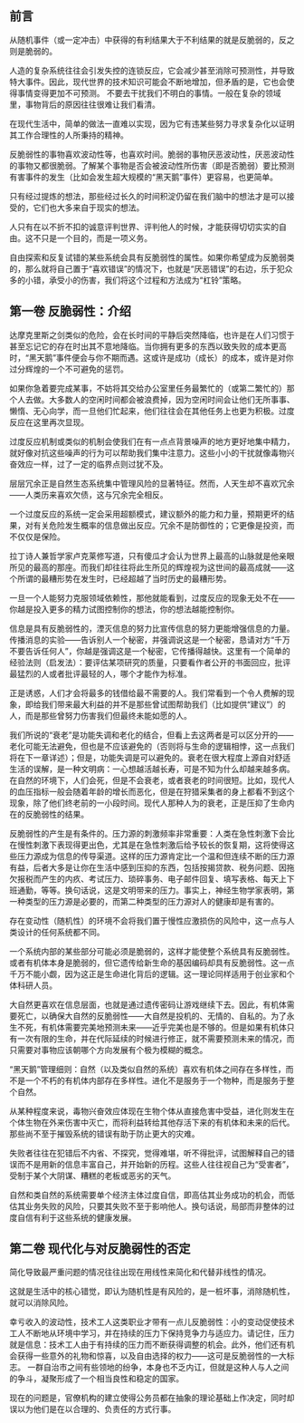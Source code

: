 ## 前言

从随机事件（或一定冲击）中获得的有利结果大于不利结果的就是反脆弱的，反之则是脆弱的。

人造的复杂系统往往会引发失控的连锁反应，它会减少甚至消除可预测性，并导致特大事件。因此，现代世界的技术知识可能会不断地增加，但矛盾的是，它也会使得事情变得更加不可预测。
不要去干扰我们不明白的事情。一般在复杂的领域里，事物背后的原因往往很难让我们看清。

在现代生活中，简单的做法一直难以实现，因为它有违某些努力寻求复杂化以证明其工作合理性的人所秉持的精神。

反脆弱性的事物喜欢波动性等，也喜欢时间。脆弱的事物厌恶波动性，厌恶波动性的事物又都很脆弱。了解某个事物是否会被波动性所伤害（即是否脆弱）要比预测有害事件的发生（比如会发生超大规模的“黑天鹅”事件）更容易，也更简单。

只有经过提炼的想法，那些经过长久的时间积淀仍留在我们脑中的想法才是可以接受的，它们也大多来自于现实的想法。

人只有在以不折不扣的诚意评判世界、评判他人的时候，才能获得切切实实的自由。这不只是一个目的，而是一项义务。

自由探索和反复试错的某些系统会具有反脆弱性的属性。如果你希望成为反脆弱类的，那么就将自己置于“喜欢错误”的情况下，也就是“厌恶错误”的右边，乐于犯众多的小错，承受小的伤害，我们将这个过程和方法成为“杠铃”策略。

## 第一卷 反脆弱性：介绍

达摩克里斯之剑类似的危险，会在长时间的平静后突然降临，也许是在人们习惯于甚至忘记它的存在时出其不意地降临。当你拥有更多的东西以致失败的成本更高时，“黑天鹅”事件便会与你不期而遇。这或许是成功（成长）的成本，或许是对你过分辉煌的一个不可避免的惩罚。

如果你急着要完成某事，不妨将其交给办公室里任务最繁忙的（或第二繁忙的）那个人去做。大多数人的空闲时间都会被浪费掉，因为空闲时间会让他们无所事事、懒惰、无心向学，而一旦他们忙起来，他们往往会在其他任务上也更为积极。过度反应在这里再次显现。

过度反应机制或类似的机制会使我们在有一点点背景噪声的地方更好地集中精力，就好像对抗这些噪声的行为可以帮助我们集中注意力。这些小小的干扰就像毒物兴奋效应一样，过了一定的临界点则过犹不及。

层层冗余正是自然生态系统集中管理风险的显著特征。然而，人天生却不喜欢冗余——人类历来喜欢欠债，这与冗余完全相反。

一个过度反应的系统一定会采用超额模式，建议额外的能力和力量，预期更坏的结果，对有关危险发生概率的信息做出反应。冗余不是防御性的；它更像是投资，而不仅仅是保险。

拉丁诗人兼哲学家卢克莱修写道，只有傻瓜才会认为世界上最高的山脉就是他亲眼所见的最高的那座。而我们却往往将此生所见的辉煌视为这世间的最高成就——这个所谓的最糟形势在发生时，已经超越了当时历史的最糟形势。

一旦一个人能努力克服领域依赖性，那他就能看到，过度反应的现象无处不在——你越是投入更多的精力试图控制你的想法，你的想法越能控制你。

信息是具有反脆弱性的，湮灭信息的努力比宣传信息的努力更能增强信息的力量。传播消息的实验——告诉别人一个秘密，并强调说这是一个秘密，恳请对方“千万不要告诉任何人”，你越是强调这是一个秘密，它传播得越快。这里有一个简单的经验法则（启发法）：要评估某项研究的质量，只要看作者公开的书面回应，批评最猛烈的人或者批评最轻的人，哪个才能作为标准。

正是诱惑，人们才会将最多的钱借给最不需要的人。我们常看到一个令人费解的现象，即给我们带来最大利益的并不是那些曾试图帮助我们（比如提供“建议”）的人，而是那些曾努力伤害我们但最终未能如愿的人。

我们所说的“衰老”是功能失调和老化的结合，但看上去这两者是可以区分开的——老化可能无法避免，但也是不应该避免的（否则将与生命的逻辑相悖，这一点我们将在下一章详述）；但是，功能失调是可以避免的。衰老在很大程度上源自对舒适生活的误解，是一种文明病：一心想越活越长寿，可是不知为什么却越来越多病。在自然的环境下，人们会死，但是不会衰老，或者衰老的时间很短。比如，现代人的血压指标一般会随着年龄的增长而恶化，但是在狩猎采集者的身上都看不到这个现象，除了他们终老前的一小段时间。现代人那种人为的衰老，正是压抑了生命内在的反脆弱性的结果。

反脆弱性的产生是有条件的。压力源的刺激频率非常重要：人类在急性刺激下会比在慢性刺激下表现得更出色，尤其是在急性刺激后给予较长的恢复期，这将使得这些压力源成为信息的传导渠道。这样的压力源肯定比一个温和但连续不断的压力源有益，后者大多是让你在生活中感到压抑的东西，包括按揭贷款、税务问题、因拖欠报税而产生的内疚、考试压力、琐碎事务、电子邮件回复、填写表格、每天上下班通勤，等等。换句话说，这是文明带来的压力。事实上，神经生物学家表明，第一种类型的压力源是必要的，而第二种类型的压力源对人的健康却是有害的。

存在变动性（随机性）的环境不会将我们置于慢性应激损伤的风险中，这一点与人类设计的任何系统都不同。

一个系统内部的某些部分可能必须是脆弱的，这样才能使整个系统具有反脆弱性。或者有机体本身是脆弱的，但它遗传给新生命的基因编码却具有反脆弱性。这一点千万不能小觑，因为这正是生命进化背后的逻辑。这一理论同样适用于创业家和个体科研人员。

大自然更喜欢在信息层面，也就是通过遗传密码让游戏继续下去。因此，有机体需要死亡，以确保大自然的反脆弱性——大自然是投机的、无情的、自私的。为了永生不死，有机体需要完美地预测未来——近乎完美也是不够的。但是如果有机体只有一次有限的生命，并在代际延续的时候进行修正，就不需要预测未来的情况，而只需要对事物应该朝哪个方向发展有个极为模糊的概念。

“黑天鹅”管理细则：自然（以及类似自然的系统）喜欢有机体之间存在多样性，而不是一个不朽的有机体内部存在多样性。进化不是服务于一个物种，而是服务于整个自然。

从某种程度来说，毒物兴奋效应体现在生物个体从直接危害中受益，进化则发生在个体生物在外来伤害中灭亡，而将利益转给其他存活下来的有机体和未来的后代。那些尚不至于摧毁系统的错误有助于防止更大的灾难。

失败者往往在犯错后不内省、不探究，觉得难堪，听不得批评，试图解释自己的错误而不是用新的信息丰富自己，并开始新的历程。这些人往往视自己为“受害者”，受制于某个大阴谋、糟糕的老板或恶劣的天气。

自然和类自然的系统需要单个经济主体过度自信，即高估其业务成功的机会，而低估其业务失败的风险，只要其失败不至于影响他人。换句话说，局部而非整体的过度自信有利于这些系统的健康发展。

## 第二卷 现代化与对反脆弱性的否定

简化导致最严重问题的情况往往出现在用线性来简化和代替非线性的情况。

这就是生活中的核心错觉，即认为随机性是有风险的，是一桩坏事，消除随机性，就可以消除风险。

幸亏收入的波动性，技术工人这类职业才带有一点儿反脆弱性：小的变动促使技术工人不断地从环境中学习，并在持续的压力下保持竞争力与适应力。请记住，压力就是信息：技术工人由于有持续的压力而不断获得调整的机会。此外，他们还有机会获得一些意外的礼物和惊喜，以及自由选择的权力——这可是反脆弱性的一大标志。
一群自治市之间有些领地的纷争，本身也不乏内讧，但就是这种人与人之间的争斗，凝聚形成了一个相当良性和稳定的国家。

现在的问题是，官僚机构的建立使得公务员都在抽象的理论基础上作决定，同时却误以为他们是在以合理的、负责任的方式行事。